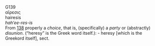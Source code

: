 <body>
  <p>G139<br>  αἵρεσις  <br> hairesis  <br><i>hah‘ee-res-is </i><br>From <a href="g0138.htm">138</a>  properly a <i>choice</i>, that is, (specifically) a <i>party</i> or (abstractly) <i>disunion</i>. (“heresy” is the Greek word itself.): - heresy [which is the Greekord itself], sect.<br></p>
 </body>